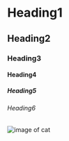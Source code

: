 #      Heading1
##     Heading2
###    Heading3
####   Heading4
#####  Heading5
###### Heading6


![image of cat](https://images.pexels.com/photos/45201/kitty-cat-kitten-pet-45201.jpeg?auto=compress&cs=tinysrgb&w=600)
